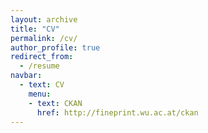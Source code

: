 ```yaml
---
layout: archive
title: "CV"
permalink: /cv/
author_profile: true
redirect_from:
  - /resume
navbar:
  - text: CV
    menu:
    - text: CKAN
      href: http://fineprint.wu.ac.at/ckan
---
```

